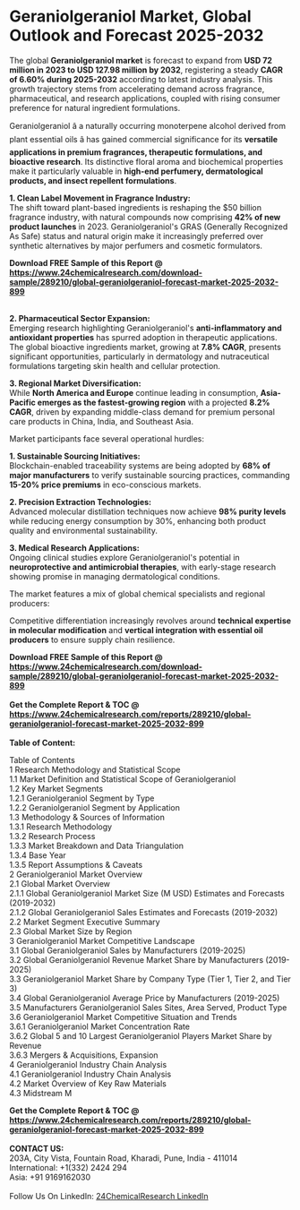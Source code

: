 <h1>Geraniolgeraniol Market, Global Outlook and Forecast 2025-2032</h1><p>The global <strong>Geraniolgeraniol market</strong> is forecast to expand from <strong>USD 72 million in 2023 to USD 127.98 million by 2032</strong>, registering a steady <strong>CAGR of 6.60% during 2025-2032</strong> according to latest industry analysis. This growth trajectory stems from accelerating demand across fragrance, pharmaceutical, and research applications, coupled with rising consumer preference for natural ingredient formulations.</p><p>Geraniolgeraniol â a naturally occurring monoterpene alcohol derived from plant essential oils â has gained commercial significance for its <strong>versatile applications in premium fragrances, therapeutic formulations, and bioactive research</strong>. Its distinctive floral aroma and biochemical properties make it particularly valuable in <strong>high-end perfumery, dermatological products, and insect repellent formulations</strong>.</p><p><strong>1. Clean Label Movement in Fragrance Industry:</strong><br>
The shift toward plant-based ingredients is reshaping the $50 billion fragrance industry, with natural compounds now comprising <strong>42% of new product launches</strong> in 2023. Geraniolgeraniol's GRAS (Generally Recognized As Safe) status and natural origin make it increasingly preferred over synthetic alternatives by major perfumers and cosmetic formulators.</p><div><b>Download FREE Sample of this Report @ 
            <a href="https://www.24chemicalresearch.com/download-sample/289210/global-geraniolgeraniol-forecast-market-2025-2032-899">
            https://www.24chemicalresearch.com/download-sample/289210/global-geraniolgeraniol-forecast-market-2025-2032-899</a></b></div><br><p><strong>2. Pharmaceutical Sector Expansion:</strong><br>
Emerging research highlighting Geraniolgeraniol's <strong>anti-inflammatory and antioxidant properties</strong> has spurred adoption in therapeutic applications. The global bioactive ingredients market, growing at <strong>7.8% CAGR</strong>, presents significant opportunities, particularly in dermatology and nutraceutical formulations targeting skin health and cellular protection.</p><p><strong>3. Regional Market Diversification:</strong><br>
While <strong>North America and Europe</strong> continue leading in consumption, <strong>Asia-Pacific emerges as the fastest-growing region</strong> with a projected <strong>8.2% CAGR</strong>, driven by expanding middle-class demand for premium personal care products in China, India, and Southeast Asia.</p><p>Market participants face several operational hurdles:</p><p><strong>1. Sustainable Sourcing Initiatives:</strong><br>
Blockchain-enabled traceability systems are being adopted by <strong>68% of major manufacturers</strong> to verify sustainable sourcing practices, commanding <strong>15-20% price premiums</strong> in eco-conscious markets.</p><p><strong>2. Precision Extraction Technologies:</strong><br>
Advanced molecular distillation techniques now achieve <strong>98% purity levels</strong> while reducing energy consumption by 30%, enhancing both product quality and environmental sustainability.</p><p><strong>3. Medical Research Applications:</strong><br>
Ongoing clinical studies explore Geraniolgeraniol's potential in <strong>neuroprotective and antimicrobial therapies</strong>, with early-stage research showing promise in managing dermatological conditions.</p><p>The market features a mix of global chemical specialists and regional producers:</p><p>Competitive differentiation increasingly revolves around <strong>technical expertise in molecular modification</strong> and <strong>vertical integration with essential oil producers</strong> to ensure supply chain resilience.</p><div><b>Download FREE Sample of this Report @ 
            <a href="https://www.24chemicalresearch.com/download-sample/289210/global-geraniolgeraniol-forecast-market-2025-2032-899">
            https://www.24chemicalresearch.com/download-sample/289210/global-geraniolgeraniol-forecast-market-2025-2032-899</a></b></div><br><div><b>Get the Complete Report & TOC @ 
            <a href="https://www.24chemicalresearch.com/reports/289210/global-geraniolgeraniol-forecast-market-2025-2032-899">
            https://www.24chemicalresearch.com/reports/289210/global-geraniolgeraniol-forecast-market-2025-2032-899</a></b></div><br>
            <b>Table of Content:</b><p>Table of Contents<br />
1 Research Methodology and Statistical Scope<br />
1.1 Market Definition and Statistical Scope of Geraniolgeraniol<br />
1.2 Key Market Segments<br />
1.2.1 Geraniolgeraniol Segment by Type<br />
1.2.2 Geraniolgeraniol Segment by Application<br />
1.3 Methodology & Sources of Information<br />
1.3.1 Research Methodology<br />
1.3.2 Research Process<br />
1.3.3 Market Breakdown and Data Triangulation<br />
1.3.4 Base Year<br />
1.3.5 Report Assumptions & Caveats<br />
2 Geraniolgeraniol Market Overview<br />
2.1 Global Market Overview<br />
2.1.1 Global Geraniolgeraniol Market Size (M USD) Estimates and Forecasts (2019-2032)<br />
2.1.2 Global Geraniolgeraniol Sales Estimates and Forecasts (2019-2032)<br />
2.2 Market Segment Executive Summary<br />
2.3 Global Market Size by Region<br />
3 Geraniolgeraniol Market Competitive Landscape<br />
3.1 Global Geraniolgeraniol Sales by Manufacturers (2019-2025)<br />
3.2 Global Geraniolgeraniol Revenue Market Share by Manufacturers (2019-2025)<br />
3.3 Geraniolgeraniol Market Share by Company Type (Tier 1, Tier 2, and Tier 3)<br />
3.4 Global Geraniolgeraniol Average Price by Manufacturers (2019-2025)<br />
3.5 Manufacturers Geraniolgeraniol Sales Sites, Area Served, Product Type<br />
3.6 Geraniolgeraniol Market Competitive Situation and Trends<br />
3.6.1 Geraniolgeraniol Market Concentration Rate<br />
3.6.2 Global 5 and 10 Largest Geraniolgeraniol Players Market Share by Revenue<br />
3.6.3 Mergers & Acquisitions, Expansion<br />
4 Geraniolgeraniol Industry Chain Analysis<br />
4.1 Geraniolgeraniol Industry Chain Analysis<br />
4.2 Market Overview of Key Raw Materials<br />
4.3 Midstream M</p><div><b>Get the Complete Report & TOC @ 
            <a href="https://www.24chemicalresearch.com/reports/289210/global-geraniolgeraniol-forecast-market-2025-2032-899">
            https://www.24chemicalresearch.com/reports/289210/global-geraniolgeraniol-forecast-market-2025-2032-899</a></b></div><br><b>CONTACT US:</b><br>
            203A, City Vista, Fountain Road, Kharadi, Pune, India - 411014<br>
            International: +1(332) 2424 294<br>
            Asia: +91 9169162030 <br><br>
            Follow Us On LinkedIn: <a href="https://www.linkedin.com/company/24chemicalresearch/">24ChemicalResearch LinkedIn</a>